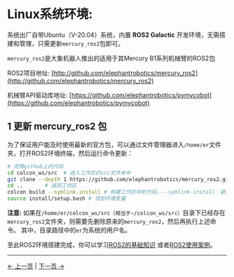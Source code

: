 # Linux系统环境:

系统出厂自带Ubuntu（V-20.04）系统，内置 **ROS2 Galactic** 开发环境，无需搭建和管理，只需更新`mercury_ros2`包即可。

`mercury_ros2`是大象机器人推出的适用于其Mercury B1系列机械臂的ROS2包

ROS2项目地址: [http://github.com/elephantrobotics/mercury_ros2](http://github.com/elephantrobotics/mercury_ros2)

机械臂API驱动库地址: [https://github.com/elephantrobotics/pymycobot](https://github.com/elephantrobotics/pymycobot)

## 1 更新 mercury_ros2 包

为了保证用户能及时使用最新的官方包，可以通过文件管理器进入`/home/er`文件夹，打开ROS2环境终端，然后运行命令更新：

```bash
# 克隆github上的代码
cd colcon_ws/src  # 进入工作区的src文件夹中
git clone --depth 1 https://github.com/elephantrobotics/mercury_ros2.git
cd ..       # 返回工作区
colcon build --symlink-install # 构建工作区中的代码，--symlink-install：避免每次调整 python 脚本时都需要重新编译
source install/setup.bash # 添加环境变量
```

**注意:** 如果在`/home/er/colcon_ws/src（相当于~/colcon_ws/src）`目录下已经存在`mercury_ros2`文件夹，则需要先删除原来的`mercury_ros2`，然后再执行上述命令。 其中，目录路径中的`er`为系统的用户名。

至此ROS2环境搭建完成，你可以学习[ROS2的基础知识](11.2.2-ROS2_Basics.md) 或者[ROS2使用案例](11.2.4-BasicFunction.md)。

---

[← 上一页](../11.2-ROS2/README.md) | [下一页 →](11.2.2-ROS2_Basics.md)

